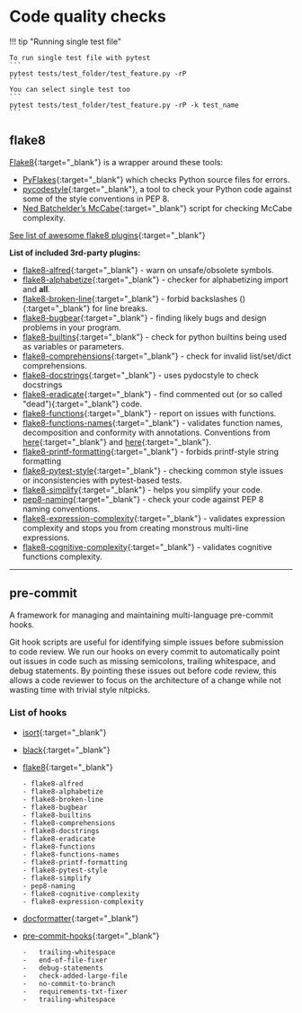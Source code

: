 # Code quality checks

!!! tip "Running single test file"

    To run single test file with pytest
    ```
    pytest tests/test_folder/test_feature.py -rP
    ```
    You can select single test too
    ```
    pytest tests/test_folder/test_feature.py -rP -k test_name
    ```

## flake8

[Flake8](https://pypi.org/project/flake8/){:target="\_blank"} is a wrapper
around these tools:

-   [PyFlakes](https://pypi.org/project/pyflakes/){:target="\_blank"} which
    checks Python source files for errors.
-   [pycodestyle](https://pypi.org/project/pycodestyle/){:target="\_blank"}, a
    tool to check your Python code against some of the style conventions in PEP
    8\.
-   [Ned Batchelder’s McCabe](https://pypi.org/project/mccabe/){:target="\_blank"}
    script for checking McCabe complexity.

[See list of awesome flake8 plugins](https://github.com/DmytroLitvinov/awesome-flake8-extensions){:target="\_blank"}

**List of included 3rd-party plugins:**

-   [flake8-alfred](https://pypi.org/project/flake8-alfred/){:target="\_blank"} -
    warn on unsafe/obsolete symbols.
-   [flake8-alphabetize](https://pypi.org/project/flake8-alphabetize/){:target="\_blank"}
    \- checker for alphabetizing import and **all**.
-   [flake8-broken-line](https://pypi.org/project/flake8-broken-line/){:target="\_blank"}
    \- forbid backslashes (){:target="\_blank"} for line breaks.
-   [flake8-bugbear](https://pypi.org/project/flake8-bugbear/){:target="\_blank"}
    \- finding likely bugs and design problems in your program.
-   [flake8-builtins](https://pypi.org/project/flake8-builtins/){:target="\_blank"}
    \- check for python builtins being used as variables or parameters.
-   [flake8-comprehensions](https://pypi.org/project/flake8-comprehensions/){:target="\_blank"}
    \- check for invalid list/set/dict comprehensions.
-   [flake8-docstrings](https://pypi.org/project/flake8-docstrings/){:target="\_blank"}
    \- uses pydocstyle to check docstrings
-   [flake8-eradicate](https://pypi.org/project/flake8-eradicate/){:target="\_blank"}
    \- find commented out (or so called "dead"){:target="\_blank"} code.
-   [flake8-functions](https://pypi.org/project/flake8-functions/){:target="\_blank"}
    \- report on issues with functions.
-   [flake8-functions-names](https://pypi.org/project/flake8-functions-names/){:target="\_blank"}
    \- validates function names, decomposition and conformity with annotations.
    Conventions from
    [here](https://melevir.medium.com/python-functions-naming-the-algorithm-74320a18278d){:target="\_blank"}
    and
    [here](https://melevir.medium.com/python-functions-naming-tips-376f12549f9){:target="\_blank"}.
-   [flake8-printf-formatting](https://pypi.org/project/flake8-printf-formatting/){:target="\_blank"}
    \- forbids printf-style string formatting
-   [flake8-pytest-style](https://pypi.org/project/flake8-pytest-style/){:target="\_blank"}
    \- checking common style issues or inconsistencies with pytest-based tests.
-   [flake8-simplify](https://pypi.org/project/flake8-simplify/){:target="\_blank"}
    \- helps you simplify your code.
-   [pep8-naming](https://pypi.org/project/pep8-naming/){:target="\_blank"} -
    check your code against PEP 8 naming conventions.
-   [flake8-expression-complexity](https://pypi.org/project/flake8-expression-complexity/){:target="\_blank"}
    \- validates expression complexity and stops you from creating monstrous
    multi-line expressions.
-   [flake8-cognitive-complexity](https://pypi.org/project/flake8-cognitive-complexity/){:target="\_blank"}
    \- validates cognitive functions complexity.

---

## pre-commit

A framework for managing and maintaining multi-language pre-commit hooks.

Git hook scripts are useful for identifying simple issues before submission to
code review. We run our hooks on every commit to automatically point out issues
in code such as missing semicolons, trailing whitespace, and debug statements.
By pointing these issues out before code review, this allows a code reviewer to
focus on the architecture of a change while not wasting time with trivial style
nitpicks.

### List of hooks

-   [isort](https://github.com/timothycrosley/isort){:target="\_blank"}

-   [black](https://github.com/ambv/black){:target="\_blank"}

-   [flake8](https://github.com/PyCQA/flake8){:target="\_blank"}

    ```
    - flake8-alfred
    - flake8-alphabetize
    - flake8-broken-line
    - flake8-bugbear
    - flake8-builtins
    - flake8-comprehensions
    - flake8-docstrings
    - flake8-eradicate
    - flake8-functions
    - flake8-functions-names
    - flake8-printf-formatting
    - flake8-pytest-style
    - flake8-simplify
    - pep8-naming
    - flake8-cognitive-complexity
    - flake8-expression-complexity
    ```

-   [docformatter](https://github.com/myint/docformatter){:target="\_blank"}

-   [pre-commit-hooks](https://github.com/pre-commit/pre-commit-hooks){:target="\_blank"}

    ```
    -   trailing-whitespace
    -   end-of-file-fixer
    -   debug-statements
    -   check-added-large-file
    -   no-commit-to-branch
    -   requirements-txt-fixer
    -   trailing-whitespace
    ```
